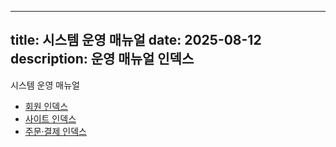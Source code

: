 
---
title: 시스템 운영 매뉴얼
date: 2025-08-12
description: 운영 매뉴얼 인덱스
---


시스템 운영 매뉴얼

- [회원 인덱스](회원/인덱스.md)
- [사이트 인덱스](사이트/메뉴관리-인덱스.md)
- [주문·결제 인덱스](주문결제/주문결제-인덱스.md)
